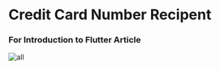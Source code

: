 # Credit Card Number Recipent

### For Introduction to Flutter Article

![all](https://user-images.githubusercontent.com/43846778/116751114-3aeef380-aa0c-11eb-9826-a7c907a34b5c.jpg)



